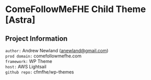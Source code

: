 # ComeFollowMeFHE Child Theme [Astra]

## Project Information
`author:` Andrew Newland (anewland@gmail.com) <br>
`prod domain:` comefollowmefhe.com <br>
`framework:` WP Theme <br>
`host:` AWS Lightsail <br>
`github repo:` cfmfhe/wp-themes <br>